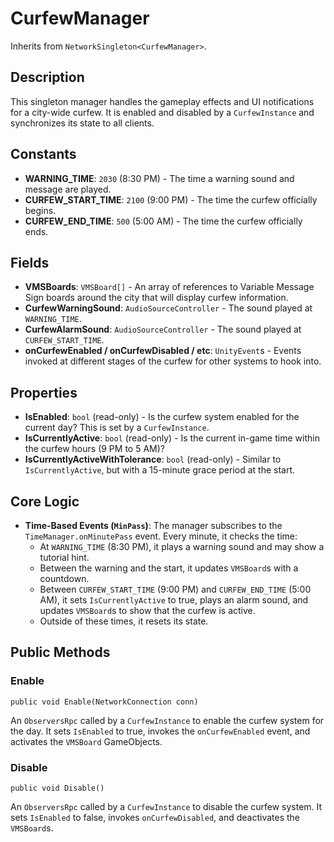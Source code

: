 # CurfewManager

Inherits from `NetworkSingleton<CurfewManager>`.

## Description

This singleton manager handles the gameplay effects and UI notifications for a city-wide curfew. It is enabled and disabled by a `CurfewInstance` and synchronizes its state to all clients.

## Constants

-   **WARNING_TIME**: `2030` (8:30 PM) - The time a warning sound and message are played.
-   **CURFEW_START_TIME**: `2100` (9:00 PM) - The time the curfew officially begins.
-   **CURFEW_END_TIME**: `500` (5:00 AM) - The time the curfew officially ends.

## Fields

-   **VMSBoards**: `VMSBoard[]` - An array of references to Variable Message Sign boards around the city that will display curfew information.
-   **CurfewWarningSound**: `AudioSourceController` - The sound played at `WARNING_TIME`.
-   **CurfewAlarmSound**: `AudioSourceController` - The sound played at `CURFEW_START_TIME`.
-   **onCurfewEnabled / onCurfewDisabled / etc**: `UnityEvent`s - Events invoked at different stages of the curfew for other systems to hook into.

## Properties

-   **IsEnabled**: `bool` (read-only) - Is the curfew system enabled for the current day? This is set by a `CurfewInstance`.
-   **IsCurrentlyActive**: `bool` (read-only) - Is the current in-game time within the curfew hours (9 PM to 5 AM)?
-   **IsCurrentlyActiveWithTolerance**: `bool` (read-only) - Similar to `IsCurrentlyActive`, but with a 15-minute grace period at the start.

## Core Logic

-   **Time-Based Events (`MinPass`)**: The manager subscribes to the `TimeManager.onMinutePass` event. Every minute, it checks the time:
    -   At `WARNING_TIME` (8:30 PM), it plays a warning sound and may show a tutorial hint.
    -   Between the warning and the start, it updates `VMSBoard`s with a countdown.
    -   Between `CURFEW_START_TIME` (9:00 PM) and `CURFEW_END_TIME` (5:00 AM), it sets `IsCurrentlyActive` to true, plays an alarm sound, and updates `VMSBoard`s to show that the curfew is active.
    -   Outside of these times, it resets its state.

## Public Methods

### Enable
`public void Enable(NetworkConnection conn)`

An `ObserversRpc` called by a `CurfewInstance` to enable the curfew system for the day. It sets `IsEnabled` to true, invokes the `onCurfewEnabled` event, and activates the `VMSBoard` GameObjects.

### Disable
`public void Disable()`

An `ObserversRpc` called by a `CurfewInstance` to disable the curfew system. It sets `IsEnabled` to false, invokes `onCurfewDisabled`, and deactivates the `VMSBoard`s.
